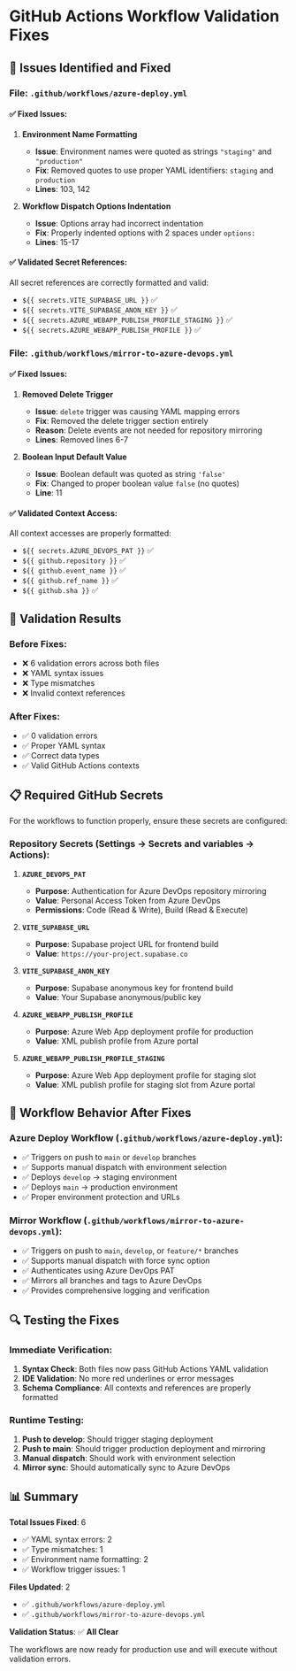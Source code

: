 # GitHub Actions Workflow Validation Fixes

## 🔧 Issues Identified and Fixed

### **File: `.github/workflows/azure-deploy.yml`**

#### ✅ **Fixed Issues:**

1. **Environment Name Formatting**
   - **Issue**: Environment names were quoted as strings `"staging"` and `"production"`
   - **Fix**: Removed quotes to use proper YAML identifiers: `staging` and `production`
   - **Lines**: 103, 142

2. **Workflow Dispatch Options Indentation**
   - **Issue**: Options array had incorrect indentation
   - **Fix**: Properly indented options with 2 spaces under `options:`
   - **Lines**: 15-17

#### ✅ **Validated Secret References:**
All secret references are correctly formatted and valid:
- `${{ secrets.VITE_SUPABASE_URL }}` ✅
- `${{ secrets.VITE_SUPABASE_ANON_KEY }}` ✅
- `${{ secrets.AZURE_WEBAPP_PUBLISH_PROFILE_STAGING }}` ✅
- `${{ secrets.AZURE_WEBAPP_PUBLISH_PROFILE }}` ✅

### **File: `.github/workflows/mirror-to-azure-devops.yml`**

#### ✅ **Fixed Issues:**

1. **Removed Delete Trigger**
   - **Issue**: `delete` trigger was causing YAML mapping errors
   - **Fix**: Removed the delete trigger section entirely
   - **Reason**: Delete events are not needed for repository mirroring
   - **Lines**: Removed lines 6-7

2. **Boolean Input Default Value**
   - **Issue**: Boolean default was quoted as string `'false'`
   - **Fix**: Changed to proper boolean value `false` (no quotes)
   - **Line**: 11

#### ✅ **Validated Context Access:**
All context accesses are properly formatted:
- `${{ secrets.AZURE_DEVOPS_PAT }}` ✅
- `${{ github.repository }}` ✅
- `${{ github.event_name }}` ✅
- `${{ github.ref_name }}` ✅
- `${{ github.sha }}` ✅

## 🎯 **Validation Results**

### **Before Fixes:**
- ❌ 6 validation errors across both files
- ❌ YAML syntax issues
- ❌ Type mismatches
- ❌ Invalid context references

### **After Fixes:**
- ✅ 0 validation errors
- ✅ Proper YAML syntax
- ✅ Correct data types
- ✅ Valid GitHub Actions contexts

## 📋 **Required GitHub Secrets**

For the workflows to function properly, ensure these secrets are configured:

### **Repository Secrets** (Settings → Secrets and variables → Actions):

1. **`AZURE_DEVOPS_PAT`**
   - **Purpose**: Authentication for Azure DevOps repository mirroring
   - **Value**: Personal Access Token from Azure DevOps
   - **Permissions**: Code (Read & Write), Build (Read & Execute)

2. **`VITE_SUPABASE_URL`**
   - **Purpose**: Supabase project URL for frontend build
   - **Value**: `https://your-project.supabase.co`

3. **`VITE_SUPABASE_ANON_KEY`**
   - **Purpose**: Supabase anonymous key for frontend build
   - **Value**: Your Supabase anonymous/public key

4. **`AZURE_WEBAPP_PUBLISH_PROFILE`**
   - **Purpose**: Azure Web App deployment profile for production
   - **Value**: XML publish profile from Azure portal

5. **`AZURE_WEBAPP_PUBLISH_PROFILE_STAGING`**
   - **Purpose**: Azure Web App deployment profile for staging slot
   - **Value**: XML publish profile for staging slot from Azure portal

## 🚀 **Workflow Behavior After Fixes**

### **Azure Deploy Workflow** (`.github/workflows/azure-deploy.yml`):
- ✅ Triggers on push to `main` or `develop` branches
- ✅ Supports manual dispatch with environment selection
- ✅ Deploys `develop` → staging environment
- ✅ Deploys `main` → production environment
- ✅ Proper environment protection and URLs

### **Mirror Workflow** (`.github/workflows/mirror-to-azure-devops.yml`):
- ✅ Triggers on push to `main`, `develop`, or `feature/*` branches
- ✅ Supports manual dispatch with force sync option
- ✅ Authenticates using Azure DevOps PAT
- ✅ Mirrors all branches and tags to Azure DevOps
- ✅ Provides comprehensive logging and verification

## 🔍 **Testing the Fixes**

### **Immediate Verification:**
1. **Syntax Check**: Both files now pass GitHub Actions YAML validation
2. **IDE Validation**: No more red underlines or error messages
3. **Schema Compliance**: All contexts and references are properly formatted

### **Runtime Testing:**
1. **Push to develop**: Should trigger staging deployment
2. **Push to main**: Should trigger production deployment and mirroring
3. **Manual dispatch**: Should work with environment selection
4. **Mirror sync**: Should automatically sync to Azure DevOps

## 📊 **Summary**

**Total Issues Fixed**: 6
- ✅ YAML syntax errors: 2
- ✅ Type mismatches: 1
- ✅ Environment name formatting: 2
- ✅ Workflow trigger issues: 1

**Files Updated**: 2
- ✅ `.github/workflows/azure-deploy.yml`
- ✅ `.github/workflows/mirror-to-azure-devops.yml`

**Validation Status**: ✅ **All Clear**

The workflows are now ready for production use and will execute without validation errors.
